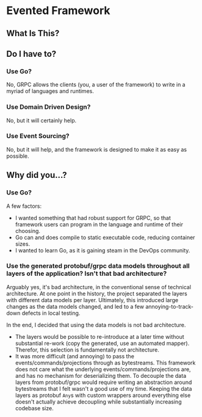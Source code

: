# Evented Framework
## What Is This?

## Do I have to?
### Use Go?
No, GRPC allows the clients (you, a user of the framework) to write in a myriad of languages and runtimes.

### Use Domain Driven Design?
No, but it will certainly help.

### Use Event Sourcing?
No, but it will help, and the framework is designed to make it as easy as possible.

## Why did you...?
### Use Go?
A few factors:
* I wanted something that had robust support for GRPC, so that framework users can program in the language and runtime of their choosing.
* Go can and does compile to static executable code, reducing container sizes.
* I wanted to learn Go, as it is gaining steam in the DevOps community.

### Use the generated protobuf/grpc data models throughout all layers of the application?  Isn't that bad architecture?
Arguably yes, it's bad architecture, in the conventional sense of technical architecture.  At one point in the history, the project separated the layers with different data models per layer.  Ultimately, this introduced large changes as the data models changed, and led to a few annoying-to-track-down defects in local testing.

In the end, I decided that using the data models is not bad architecture.
* The layers would be possible to re-introduce at a later time without substantial re-work (copy the generated, use an automated mapper).  Therefor, this selection is fundamentally not architecture.
* It was more difficult (and annoying) to pass the events/commands/projections through as bytestreams.  This framework does not care what the underlying events/commands/projections are, and has no mechanism for deserializing them.  To decouple the data layers from protobuf/grpc would require writing an abstraction around bytestreams that I felt wasn't a good use of my time.  Keeping the data layers as protobuf `Any`s with custom wrappers around everything else doesn't actually achieve decoupling while substantially increasing codebase size. 